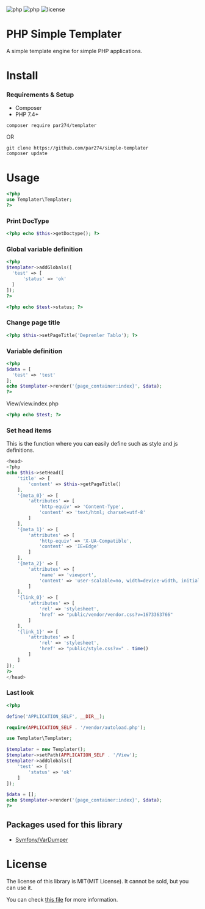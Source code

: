 ![php](https://img.shields.io/github/languages/top/par274/simple-templater)
![php](https://img.shields.io/packagist/dependency-v/par274/templater/%5E7.4.33)
![license](https://img.shields.io/github/license/par274/simple-templater)

# PHP Simple Templater

A simple template engine for simple PHP applications.

# Install

### Requirements & Setup
- Composer
- PHP 7.4+

```
composer require par274/templater
```

OR

```
git clone https://github.com/par274/simple-templater
composer update
```

# Usage

```php
<?php
use Templater\Templater;
?>
```

### Print DocType 
```php
<?php echo $this->getDoctype(); ?>
```

### Global variable definition 
```php
<?php
$templater->addGlobals([
  'test' => [
      'status' => 'ok'
  ]
]);
?>
```

```php
<?php echo $test->status; ?>
```

### Change page title
```php
<?php $this->setPageTitle('Depremler Tablo'); ?>
```

### Variable definition
```php
<?php
$data = [
  'test' => 'test'
];
echo $templater->render('{page_container:index}', $data);
?>
```

View/view.index.php
```php
<?php echo $test; ?>
```

### Set head items

This is the function where you can easily define such as style and js definitions.

```php
<head>
<?php
echo $this->setHead([
    'title' => [
        'content' => $this->getPageTitle()
    ],
    '{meta_0}' => [
        'attributes' => [
            'http-equiv' => 'Content-Type',
            'content' => 'text/html; charset=utf-8'
        ]
    ],
    '{meta_1}' => [
        'attributes' => [
            'http-equiv' => 'X-UA-Compatible',
            'content' => 'IE=Edge'
        ]
    ],
    '{meta_2}' => [
        'attributes' => [
            'name' => 'viewport',
            'content' => 'user-scalable=no, width=device-width, initial-scale=1, maximum-scale=1'
        ]
    ],
    '{link_0}' => [
        'attributes' => [
            'rel' => 'stylesheet',
            'href' => "public/vendor/vendor.css?v=1673363766"
        ]
    ],
    '{link_1}' => [
        'attributes' => [
            'rel' => 'stylesheet',
            'href' => "public/style.css?v=" . time()
        ]
    ]
]);
?>
</head>
```

### Last look
```php
<?php

define('APPLICATION_SELF', __DIR__);

require(APPLICATION_SELF . '/vendor/autoload.php');

use Templater\Templater;

$templater = new Templater();
$templater->setPath(APPLICATION_SELF . '/View');
$templater->addGlobals([
    'test' => [
        'status' => 'ok'
    ]
]);

$data = [];
echo $templater->render('{page_container:index}', $data);
?>
```

## Packages used for this library

- [Symfony/VarDumper](https://github.com/symfony/var-dumper)

# License
The license of this library is MIT(MIT License). It cannot be sold, but you can use it.

You can check [this file](https://github.com/par274/simple-templater/blob/master/license.md) for more information.